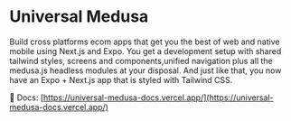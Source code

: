 # Universal Medusa

Build cross platforms ecom apps that get you the best of web and native mobile using Next.js and Expo. You get a development setup with shared tailwind styles, screens and components,unified navigation plus all the medusa.js headless modules at your disposal.
And just like that, you now have an Expo + Next.js app that is styled with Tailwind CSS.

📄 Docs: [https://universal-medusa-docs.vercel.app/](https://universal-medusa-docs.vercel.app/)
